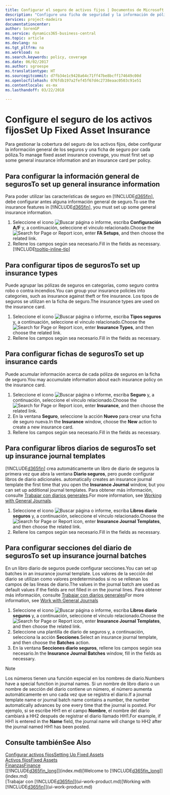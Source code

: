 ```yaml
---
title: Configurar el seguro de activos fijos | Documentos de Microsoft
description: "Configure una ficha de seguridad y la información de póliza de seguro general para administrar la cobertura del seguro de los activos fijos."
services: project-madeira
documentationcenter: 
author: SorenGP
ms.service: dynamics365-business-central
ms.topic: article
ms.devlang: na
ms.tgt_pltfrm: na
ms.workload: na
ms.search.keywords: policy, coverage
ms.date: 06/02/2017
ms.author: sgroespe
ms.translationtype: HT
ms.sourcegitcommit: d7fb34e1c9428a64c71ff47be8bcff174649c00d
ms.openlocfilehash: 076fdb197a2fef45f67d4c2738eaac0503c91e51
ms.contentlocale: es-mx
ms.lasthandoff: 03/22/2018

---
```

# <a name="set-up-fixed-asset-insurance"></a><span data-ttu-id="1c97f-103">Configure el seguro de los activos fijos</span><span class="sxs-lookup"><span data-stu-id="1c97f-103">Set Up Fixed Asset Insurance</span></span>
<span data-ttu-id="1c97f-104">Para gestionar la cobertura del seguro de los activos fijos, debe configurar la información general de los seguros y una ficha de seguro por cada póliza.</span><span class="sxs-lookup"><span data-stu-id="1c97f-104">To manage fixed asset insurance coverage, you must first set up some general insurance information and an insurance card per policy.</span></span>

## <a name="to-set-up-general-insurance-information"></a><span data-ttu-id="1c97f-105">Para configurar la información general de seguros</span><span class="sxs-lookup"><span data-stu-id="1c97f-105">To set up general insurance information</span></span>
<span data-ttu-id="1c97f-106">Para poder utilizar las características de seguro en [!INCLUDE[d365fin](includes/d365fin_md.md)], debe configurar antes alguna información general de seguro.</span><span class="sxs-lookup"><span data-stu-id="1c97f-106">To use the insurance features in [!INCLUDE[d365fin](includes/d365fin_md.md)], you must set up some general insurance information.</span></span>  

1. <span data-ttu-id="1c97f-107">Seleccione el icono ![Buscar página o informe](media/ui-search/search_small.png "icono Buscar página o informe"), escriba **Configuración A/F** y, a continuación, seleccione el vínculo relacionado.</span><span class="sxs-lookup"><span data-stu-id="1c97f-107">Choose the ![Search for Page or Report](media/ui-search/search_small.png "Search for Page or Report icon") icon, enter **FA Setups**, and then choose the related link.</span></span>  
2. <span data-ttu-id="1c97f-108">Rellene los campos según sea necesario.</span><span class="sxs-lookup"><span data-stu-id="1c97f-108">Fill in the fields as necessary.</span></span> [!INCLUDE[tooltip-inline-tip](includes/tooltip-inline-tip_md.md)]  

## <a name="to-set-up-insurance-types"></a><span data-ttu-id="1c97f-109">Para configurar tipos de seguros</span><span class="sxs-lookup"><span data-stu-id="1c97f-109">To set up insurance types</span></span>
<span data-ttu-id="1c97f-110">Puede agrupar las pólizas de seguros en categorías, como seguro contra robo o contra incendios.</span><span class="sxs-lookup"><span data-stu-id="1c97f-110">You can group your insurance policies into categories, such as insurance against theft or fire insurance.</span></span> <span data-ttu-id="1c97f-111">Los tipos de seguros se utilizan en la ficha de seguro.</span><span class="sxs-lookup"><span data-stu-id="1c97f-111">The insurance types are used on the insurance card.</span></span>

1. <span data-ttu-id="1c97f-112">Seleccione el icono ![Buscar página o informe](media/ui-search/search_small.png "icono Buscar página o informe"), escriba **Tipos seguros** y, a continuación, seleccione el vínculo relacionado.</span><span class="sxs-lookup"><span data-stu-id="1c97f-112">Choose the ![Search for Page or Report](media/ui-search/search_small.png "Search for Page or Report icon") icon, enter **Insurance Types**, and then choose the related link.</span></span>  
2. <span data-ttu-id="1c97f-113">Rellene los campos según sea necesario.</span><span class="sxs-lookup"><span data-stu-id="1c97f-113">Fill in the fields as necessary.</span></span>

## <a name="to-set-up-insurance-cards"></a><span data-ttu-id="1c97f-114">Para configurar fichas de seguros</span><span class="sxs-lookup"><span data-stu-id="1c97f-114">To set up insurance cards</span></span>
<span data-ttu-id="1c97f-115">Puede acumular información acerca de cada póliza de seguros en la ficha de seguro.</span><span class="sxs-lookup"><span data-stu-id="1c97f-115">You may accumulate information about each insurance policy on the insurance card.</span></span>  

1. <span data-ttu-id="1c97f-116">Seleccione el icono ![Buscar página o informe](media/ui-search/search_small.png "icono Buscar página o informe"), escriba **Seguro** y, a continuación, seleccione el vínculo relacionado.</span><span class="sxs-lookup"><span data-stu-id="1c97f-116">Choose the ![Search for Page or Report](media/ui-search/search_small.png "Search for Page or Report icon") icon, enter **Insurance**, and then choose the related link.</span></span>  
2. <span data-ttu-id="1c97f-117">En la ventana **Seguro**, seleccione la acción **Nuevo** para crear una ficha de seguro nueva.</span><span class="sxs-lookup"><span data-stu-id="1c97f-117">In the **Insurance** window, choose the **New** action to create a  new insurance card.</span></span>  
3. <span data-ttu-id="1c97f-118">Rellene los campos según sea necesario.</span><span class="sxs-lookup"><span data-stu-id="1c97f-118">Fill in the fields as necessary.</span></span>

## <a name="to-set-up-insurance-journal-templates"></a><span data-ttu-id="1c97f-119">Para configurar libros diarios de seguros</span><span class="sxs-lookup"><span data-stu-id="1c97f-119">To set up insurance journal templates</span></span>
[!INCLUDE[d365fin](includes/d365fin_md.md)]<span data-ttu-id="1c97f-120"> crea automáticamente un libro de diario de seguros la primera vez que abra la ventana **Diario seguros**, pero puede configurar libros de diario adicionales.</span><span class="sxs-lookup"><span data-stu-id="1c97f-120"> automatically creates an insurance journal template the first time that you open the **Insurance Journal** window, but you can set up additional journal templates.</span></span> <span data-ttu-id="1c97f-121">Para obtener más información, consulte [Trabajar con diarios generales](ui-work-general-journals.md).</span><span class="sxs-lookup"><span data-stu-id="1c97f-121">For more information, see [Working with General Journals](ui-work-general-journals.md).</span></span>  

1. <span data-ttu-id="1c97f-122">Seleccione el icono ![Buscar página o informe](media/ui-search/search_small.png "icono Buscar página o informe"), escriba **Libros diario seguros** y, a continuación, seleccione el vínculo relacionado.</span><span class="sxs-lookup"><span data-stu-id="1c97f-122">Choose the ![Search for Page or Report](media/ui-search/search_small.png "Search for Page or Report icon") icon, enter **Insurance Journal Templates**, and then choose the related link.</span></span>  
2. <span data-ttu-id="1c97f-123">Rellene los campos según sea necesario.</span><span class="sxs-lookup"><span data-stu-id="1c97f-123">Fill in the fields as necessary.</span></span>

## <a name="to-set-up-insurance-journal-batches"></a><span data-ttu-id="1c97f-124">Para configurar secciones del diario de seguros</span><span class="sxs-lookup"><span data-stu-id="1c97f-124">To set up insurance journal batches</span></span>
<span data-ttu-id="1c97f-125">En un libro diario de seguros puede configurar secciones.</span><span class="sxs-lookup"><span data-stu-id="1c97f-125">You can set up batches in an insurance journal template.</span></span> <span data-ttu-id="1c97f-126">Los valores de la sección del diario se utilizan como valores predeterminados si no se rellenan los campos de las líneas de diario.</span><span class="sxs-lookup"><span data-stu-id="1c97f-126">The values in the journal batch are used as default values if the fields are not filled in on the journal lines.</span></span> <span data-ttu-id="1c97f-127">Para obtener más información, consulte [Trabajar con diarios generales](ui-work-general-journals.md)</span><span class="sxs-lookup"><span data-stu-id="1c97f-127">For more information, see [Work with General Journals](ui-work-general-journals.md)</span></span>  

1. <span data-ttu-id="1c97f-128">Seleccione el icono ![Buscar página o informe](media/ui-search/search_small.png "icono Buscar página o informe"), escriba **Libros diario seguros** y, a continuación, seleccione el vínculo relacionado.</span><span class="sxs-lookup"><span data-stu-id="1c97f-128">Choose the ![Search for Page or Report](media/ui-search/search_small.png "Search for Page or Report icon") icon, enter **Insurance Journal Templates**, and then choose the related link.</span></span>  
2. <span data-ttu-id="1c97f-129">Seleccione una plantilla de diario de seguros y, a continuación, selecciona la acción **Secciones**.</span><span class="sxs-lookup"><span data-stu-id="1c97f-129">Select an insurance journal template, and then choose the **Batches** action.</span></span>
3. <span data-ttu-id="1c97f-130">En la ventana **Secciones diario seguros**, rellene los campos según sea necesario.</span><span class="sxs-lookup"><span data-stu-id="1c97f-130">In the **Insurance Journal Batches** window, fill in the fields as necessary.</span></span>

> [!NOTE]  
>   <span data-ttu-id="1c97f-131">Los números tienen una función especial en los nombres de diario.</span><span class="sxs-lookup"><span data-stu-id="1c97f-131">Numbers have a special function in journal names.</span></span> <span data-ttu-id="1c97f-132">Si un nombre de libro diario o un nombre de sección del diario contiene un número, el número aumenta automáticamente en uno cada vez que se registra el diario.</span><span class="sxs-lookup"><span data-stu-id="1c97f-132">If a journal template name or journal batch name contains a number, the number automatically advances by one every time that the journal is posted.</span></span> <span data-ttu-id="1c97f-133">Por ejemplo, si se escribe HH1 en el campo **Nombre**, el nombre del diario cambiará a HH2 después de registrar el diario llamado HH1.</span><span class="sxs-lookup"><span data-stu-id="1c97f-133">For example, if HH1 is entered in the **Name** field, the journal name will change to HH2 after the journal named HH1 has been posted.</span></span>

## <a name="see-also"></a><span data-ttu-id="1c97f-134">Consulte también</span><span class="sxs-lookup"><span data-stu-id="1c97f-134">See Also</span></span>
[<span data-ttu-id="1c97f-135">Configurar activos fijos</span><span class="sxs-lookup"><span data-stu-id="1c97f-135">Setting Up Fixed Assets</span></span>](fa-setup.md)  
[<span data-ttu-id="1c97f-136">Activos fijos</span><span class="sxs-lookup"><span data-stu-id="1c97f-136">Fixed Assets</span></span>](fa-manage.md)  
[<span data-ttu-id="1c97f-137">Finanzas</span><span class="sxs-lookup"><span data-stu-id="1c97f-137">Finance</span></span>](finance.md)  
<span data-ttu-id="1c97f-138">[[!INCLUDE[d365fin_long](includes/d365fin_long_md.md)]](index.md)</span><span class="sxs-lookup"><span data-stu-id="1c97f-138">[Welcome to [!INCLUDE[d365fin_long](includes/d365fin_long_md.md)]](index.md)</span></span>  
<span data-ttu-id="1c97f-139">[Trabajar con [!INCLUDE[d365fin](includes/d365fin_md.md)]](ui-work-product.md)</span><span class="sxs-lookup"><span data-stu-id="1c97f-139">[Working with [!INCLUDE[d365fin](includes/d365fin_md.md)]](ui-work-product.md)</span></span>

